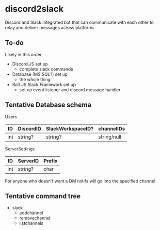 # discord2slack
Discord and Slack integrated bot that can communicate with each other to relay and deliver messages across platforms

## To-do
Likely in this order
- Discord.JS set up
  - complete slack commands
- Database (MS SQL?) set up
  - the whole thing
- Bolt JS Slack Framework set up
  - set up event listener and discord message handler

## Tentative Database schema 

Users

| ID | DiscordID | SlackWorkspaceID?| channelIDs|
|----|-----------|------------------|-----------|
| int| string?   |  string?         |string/null|

<!-- we took out display channels for now -->
ServerSettings

| ID | ServerID  | Prefix  |
|----|-----------|---------|
| int| string?   |  char   |

For anyone who doesn't want a DM notifs will go into the specified channel

## Tentative command tree

- slack 
  - addchannel
  - removechannel
  - listchannels

<!-- - discord 
  - enable (admin)
    - displaychannel
  - set (admin)
    - displaychannel
  - remove (admind)
    - displaychannel -->
  

